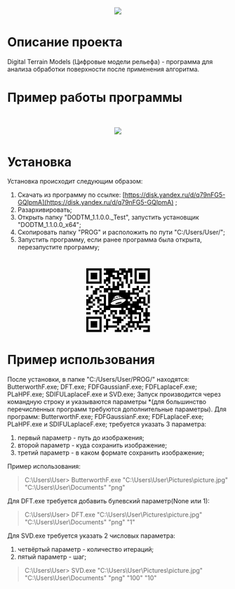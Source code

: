 <h1 align="center">
    <img src="https://readme-typing-svg.herokuapp.com/?font=Righteous&size=35&center=true&vCenter=true&width=500&height=70&duration=5000&color=F7F7F7FF&background=00000055&lines=Digital+Terrain+Models;" />
</h1>

# Описание проекта
Digital Terrain Models (Цифровые модели рельефа) - программа для анализа обработки поверхности после применения алгоритма.

# Пример работы программы
<h1 align="center">
    <img src="assets/DODTM.gif">
</h1>

# Установка
Установка происходит следующим образом:
1) Скачать из программу по ссылке: [https://disk.yandex.ru/d/q79nFG5-GQIpmA](https://disk.yandex.ru/d/q79nFG5-GQIpmA) ;
2) Разархивировать;
3) Открыть папку "DODTM_1.1.0.0._Test", запустить установщик "DODTM_1.1.0.0_x64";
4) Скопировать папку "PROG" и расположить по пути "C:/Users/User/";
5) Запустить программу, если ранее программа была открыта, перезапустите программу;

<h1 align="center">
    <img src="assets/qr.png">
</h1>

# Пример использования
После установки, в папке "C:/Users/User/PROG/" находятся: ButterworthF.exe; DFT.exe; FDFGaussianF.exe; FDFLaplaceF.exe; PLaHPF.exe; SDIFULaplaceF.exe и SVD.exe;
Запуск производится через командную строку и указываются параметры *(для большинство перечисленных программ требуются дополнительные параметры). 
Для программ: ButterworthF.exe; FDFGaussianF.exe; FDFLaplaceF.exe; PLaHPF.exe и SDIFULaplaceF.exe; требуется указать 3 параметра:
1) первый параметр - путь до изображения; 
2) второй параметр - куда сохранить изображение;
3) третий параметр - в каком формате сохранить изображение;

Пример использования:
> C:\Users\User> ButterworthF.exe "C:\Users\User\Pictures\picture.jpg" "C:\Users\User\Documents\" "png"

Для DFT.exe требуется добавить булевский параметр(None или 1):
> C:\Users\User> DFT.exe "C:\Users\User\Pictures\picture.jpg" "C:\Users\User\Documents\" "png" "1"

Для SVD.exe требуется указать 2 числовых параметра: 
1) четвёртый параметр - количество итераций;
2) пятый параметр - шаг;
> C:\Users\User> SVD.exe "C:\Users\User\Pictures\picture.jpg" "C:\Users\User\Documents\" "png" "100" "10"
